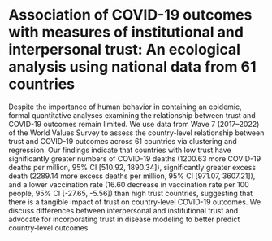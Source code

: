 # Association of COVID-19 outcomes with measures of institutional and interpersonal trust: An ecological analysis using national data from 61 countries 

Despite the importance of human behavior in containing an epidemic, formal quantitative analyses examining the relationship between trust and COVID-19 outcomes remain limited. We use data from Wave 7 (2017–2022) of the World Values Survey to assess the country-level relationship between trust and COVID-19 outcomes across 61 countries via clustering and regression. Our findings indicate that countries with low trust have significantly greater numbers of COVID-19 deaths (1200.63 more COVID-19 deaths per million, 95% CI [510.92, 1890.34]), significantly greater excess death (2289.14 more excess deaths per million, 95% CI [971.07, 3607.21]), and a lower vaccination rate (16.60 decrease in vaccination rate per 100 people, 95% CI [-27.65, -5.56]) than high trust countries, suggesting that there is a tangible impact of trust on country-level COVID-19 outcomes. We discuss differences between interpersonal and institutional trust and advocate for incorporating trust in disease modeling to better predict country-level outcomes.
